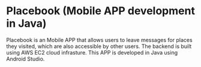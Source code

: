 # Placebook (Mobile APP development in Java)
Placebook is an Mobile APP that allows users to leave messages for places they visited, which are also accessible by other users. The backend is built using AWS EC2 cloud infrasture. This APP is developed in Java using Android Studio.
